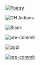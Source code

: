 
[![Poetry](https://img.shields.io/endpoint?url=https://python-poetry.org/badge/v0.json)](https://python-poetry.org/)

![GH Actions](https://github.com/robert-portelli/NewLibrary/actions/workflows/main.yaml/badge.svg)

![Black](https://img.shields.io/badge/code%20style-black-000000.svg)

![pre-commit](https://img.shields.io/badge/pre--commit-enabled-brightgreen?logo=pre-commit&logoColor=white)

![pypi](https://img.shields.io?logo=pypi)

[![pre-commit](https://img.shields.io/badge/pre--commit-enabled-brightgreen?logo=pre-commit&logoColor=white)](https://github.com/pre-commit/pre-commit)